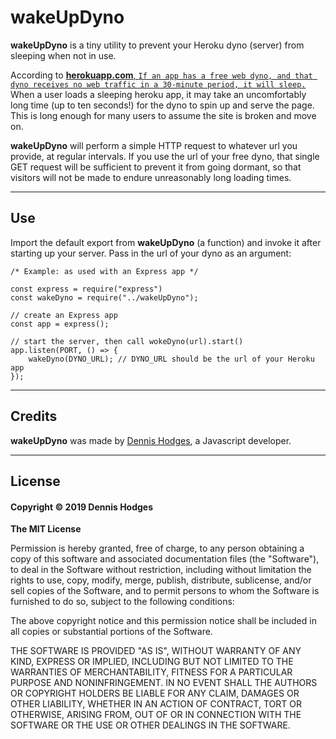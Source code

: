 # wakeUpDyno

**wakeUpDyno** is a tiny utility to prevent your Heroku dyno (server) from sleeping when not in use. 

According to [**herokuapp.com**, `If an app has a free web dyno, and that dyno receives no web traffic in a 30-minute period, it will sleep.`](https://devcenter.heroku.com/articles/free-dyno-hours) When a user loads a sleeping heroku app, it may take an uncomfortably long time (up to ten seconds!) for the dyno to spin up and serve the page. This is long enough for many users to assume the site is broken and move on. 

**wakeUpDyno** will perform a simple HTTP request to whatever url you provide, at regular intervals. If you use the url of your free dyno, that single GET request will be sufficient to prevent it from going dormant, so that visitors will not be made to endure unreasonably long loading times.

---

## Use
Import the default export from **wakeUpDyno** (a function) and invoke it after starting up your server. Pass in the url of your dyno as an argument:

```node
/* Example: as used with an Express app */

const express = require("express")
const wakeDyno = require("../wakeUpDyno");

// create an Express app
const app = express();

// start the server, then call wokeDyno(url).start()
app.listen(PORT, () => {
    wakeDyno(DYNO_URL); // DYNO_URL should be the url of your Heroku app
});

```

---
## Credits

**wakeUpDyno** was made by [Dennis Hodges](https://github.com/fermentationist), a Javascript developer.

---
## License

#### Copyright © 2019 Dennis Hodges


__The MIT License__

Permission is hereby granted, free of charge, to any person obtaining a copy
of this software and associated documentation files (the "Software"), to deal
in the Software without restriction, including without limitation the rights
to use, copy, modify, merge, publish, distribute, sublicense, and/or sell
copies of the Software, and to permit persons to whom the Software is
furnished to do so, subject to the following conditions:

The above copyright notice and this permission notice shall be included in
all copies or substantial portions of the Software.

THE SOFTWARE IS PROVIDED "AS IS", WITHOUT WARRANTY OF ANY KIND, EXPRESS OR
IMPLIED, INCLUDING BUT NOT LIMITED TO THE WARRANTIES OF MERCHANTABILITY,
FITNESS FOR A PARTICULAR PURPOSE AND NONINFRINGEMENT. IN NO EVENT SHALL THE
AUTHORS OR COPYRIGHT HOLDERS BE LIABLE FOR ANY CLAIM, DAMAGES OR OTHER
LIABILITY, WHETHER IN AN ACTION OF CONTRACT, TORT OR OTHERWISE, ARISING FROM,
OUT OF OR IN CONNECTION WITH THE SOFTWARE OR THE USE OR OTHER DEALINGS IN
THE SOFTWARE.
